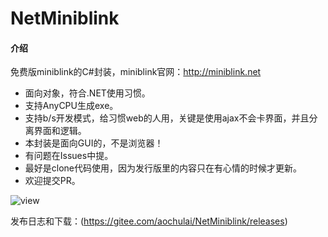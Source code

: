 # NetMiniblink
#### 介绍
免费版miniblink的C#封装，miniblink官网：http://miniblink.net
- 面向对象，符合.NET使用习惯。
- 支持AnyCPU生成exe。
- 支持b/s开发模式，给习惯web的人用，关键是使用ajax不会卡界面，并且分离界面和逻辑。
- 本封装是面向GUI的，不是浏览器！
- 有问题在Issues中提。
- 最好是clone代码使用，因为发行版里的内容只在有心情的时候才更新。
- 欢迎提交PR。

![view](https://images.gitee.com/uploads/images/2020/0304/133534_fcad9dea_307669.png "view")

发布日志和下载：(https://gitee.com/aochulai/NetMiniblink/releases)